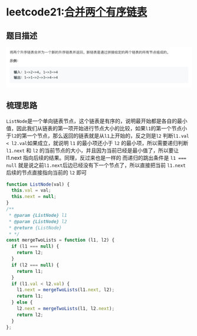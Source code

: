 # leetcode21:[合并两个有序链表](https://leetcode-cn.com/problems/lru-cache/)

## 题目描述

![leetcode21](../assets/img/leetcode21_mergeTowLists.png)

## 梳理思路

`ListNode`是一个单向链表节点，这个链表是有序的，说明最开始都是各自的最小值，因此我们从链表的第一项开始进行节点大小的比较，如果`l1`的第一个节点小于`l2`的第一个节点，那么返回的链表就是从`l1`上开始的，反之则是`l2`
判断`l1.val < l2.val`如果成立，就说明 `l1` 的最小项还小于 `l2` 的最小项，所以需要递归判断 `l1.next` 和 `l2` 的当前节点的大小，并且因为当前已经是最小值了，所以要让 l1.next 指向后续的结果。同理，反过来也是一样的
而递归的跳出条件是 `l1 === null` 就是说之前`l1.next`后边已经没有下一个节点了，所以直接把当前 `l1.next` 后续的节点直接指向当前的 `l2` 即可

```javascript
function ListNode(val) {
  this.val = val;
  this.next = null;
}
/**
 * @param {ListNode} l1
 * @param {ListNode} l2
 * @return {ListNode}
 * */
const mergeTwoLists = function (l1, l2) {
  if (l1 === null) {
    return l2;
  }
  if (l2 === null) {
    return l1;
  }
  if (l1.val < l2.val) {
    l1.next = mergeTwoLists(l1.next, l2);
    return l1;
  } else {
    l2.next = mergeTwoLists(l1, l2.next);
    return l2;
  }
};
```
